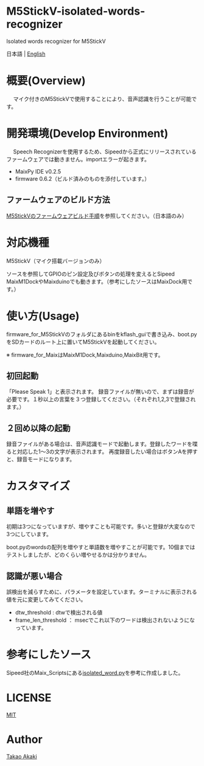 # M5StickV-isolated-words-recognizer
Isolated words recognizer for M5StickV

日本語 | [English](README_en.md)

# 概要(Overview)
　
マイク付きのM5StickVで使用することにより、音声認識を行うことが可能です。

# 開発環境(Develop Environment)
　
Speech Recognizerを使用するため、Sipeedから正式にリリースされているファームウェアでは動きません。importエラーが起きます。
- MaixPy IDE v0.2.5
- firmware 0.6.2（ビルド済みのものを添付しています。）

## ファームウェアのビルド方法

[M5StickVのファームウェアビルド手順](https://raspberrypi.mongonta.com/howto-build-firmware-of-m5stickv/)を参照してください。（日本語のみ）

# 対応機種
M5StickV（マイク搭載バージョンのみ）

ソースを参照してGPIOのピン設定及びボタンの処理を変えるとSipeed MaixM1DockやMaixduinoでも動きます。（参考にしたソースはMaixDock用です。）

# 使い方(Usage)
firmware_for_M5StickVのフォルダにあるbinをkflash_guiで書き込み、boot.pyをSDカードのルート上に置いてM5StickVを起動してください。

※ firmware_for_MaixはMaixM1Dock,Maixduino,MaixBit用です。

## 初回起動
「Please Speak 1」と表示されます。
録音ファイルが無いので、まずは録音が必要です。１秒以上の言葉を３つ登録してください。（それぞれ1,2,3で登録されます。）

## ２回め以降の起動
録音ファイルがある場合は、音声認識モードで起動します。登録したワードを喋ると対応した1〜3の文字が表示されます。
再度録音したい場合はボタンAを押すと、録音モードになります。

# カスタマイズ
## 単語を増やす
初期は3つになっていますが、増やすことも可能です。多いと登録が大変なので3つにしています。

boot.pyのwordsの配列を増やすと単語数を増やすことが可能です。10個まではテストしましたが、どのくらい増やせるかは分かりません。

## 認識が悪い場合
誤検出を減らすために、パラメータを設定しています。ターミナルに表示される値を元に変更してみてください。
- dtw_threshold : dtwで検出される値
- frame_len_threshold ： msecでこれ以下のワードは検出されないようになっています。

# 参考にしたソース
Sipeed社のMaix_Scriptsにある[isolated_word.py](https://github.com/sipeed/MaixPy_scripts/blob/master/multimedia/speech_recognizer/isolated_word.py)を参考に作成しました。

# LICENSE
[MIT](LICENSE)

# Author
[Takao Akaki](https://github.com/mongonta0716)
